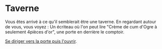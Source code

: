# **Taverne**

Vous êtes arrivé à ce qu'il semblerait être une taverne. En regardant autour de vous, vous voyez : 
Un écriteau où l'on peut lire "Crème de cum d'Ogre à seulement 4pièces d'or", une porte en  derrière le comptoir.

[Se diriger vers la porte puis l'ouvrir](https://github.com/cfourcaud/TP2_Groupe3/blob/main/Lieu10.md "Ouvrir la porte").
